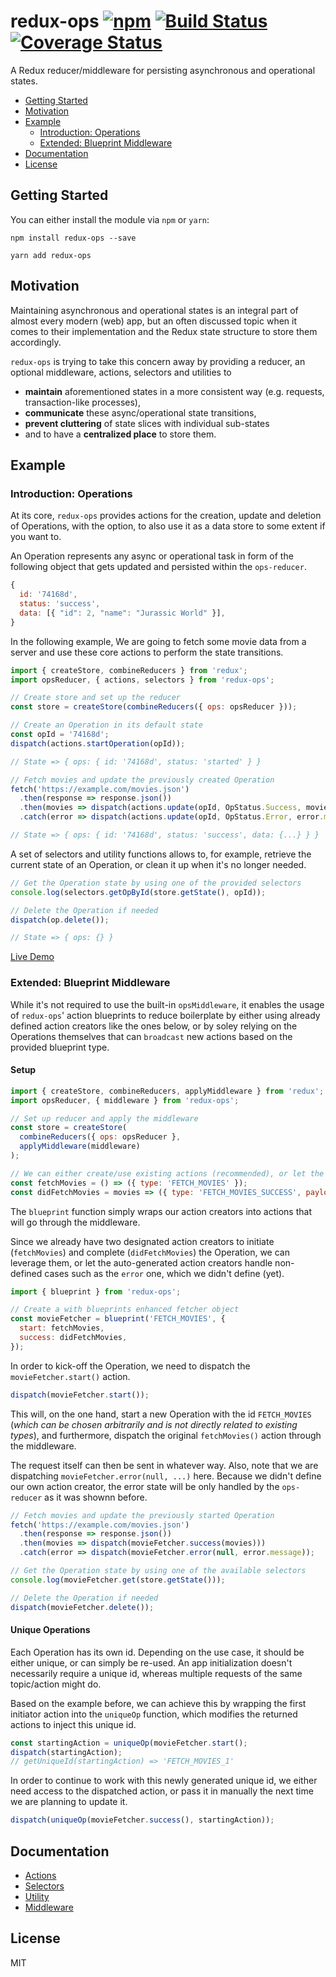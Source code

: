 # redux-ops [![npm][npm]][npm-url] [![Build Status](https://travis-ci.org/ndresx/redux-ops.svg?branch=master)](https://travis-ci.org/ndresx/redux-ops) [![Coverage Status](https://coveralls.io/repos/github/ndresx/redux-ops/badge.svg?branch=master)](https://coveralls.io/github/ndresx/redux-ops?branch=master)

A Redux reducer/middleware for persisting asynchronous and operational states.

- [Getting Started](#getting-started)
- [Motivation](#motivation)
- [Example](#example)
  - [Introduction: Operations](#introduction-operations)
  - [Extended: Blueprint Middleware](#extended-blueprint-middleware)
- [Documentation](#documentation)
- [License](#license)

## Getting Started

You can either install the module via `npm` or `yarn`:

```
npm install redux-ops --save
```

```
yarn add redux-ops
```

## Motivation

Maintaining asynchronous and operational states is an integral part of almost every modern (web) app, but an often discussed topic when it comes to their implementation and the Redux state structure to store them accordingly.

`redux-ops` is trying to take this concern away by providing a reducer, an optional middleware, actions, selectors and utilities to

- **maintain** aforementioned states in a more consistent way (e.g. requests, transaction-like processes),
- **communicate** these async/operational state transitions,
- **prevent cluttering** of state slices with individual sub-states
- and to have a **centralized place** to store them.

## Example

### Introduction: Operations

At its core, `redux-ops` provides actions for the creation, update and deletion of Operations, with the option, to also use it as a data store to some extent if you want to.

An Operation represents any async or operational task in form of the following object that gets updated and persisted within the `ops-reducer`.

```js
{
  id: '74168d',
  status: 'success',
  data: [{ "id": 2, "name": "Jurassic World" }],
}
```

In the following example, We are going to fetch some movie data from a server and use these core actions to perform the state transitions.

```js
import { createStore, combineReducers } from 'redux';
import opsReducer, { actions, selectors } from 'redux-ops';

// Create store and set up the reducer
const store = createStore(combineReducers({ ops: opsReducer }));
```

```js
// Create an Operation in its default state
const opId = '74168d';
dispatch(actions.startOperation(opId));

// State => { ops: { id: '74168d', status: 'started' } }
```

```js
// Fetch movies and update the previously created Operation
fetch('https://example.com/movies.json')
  .then(response => response.json())
  .then(movies => dispatch(actions.update(opId, OpStatus.Success, movies)))
  .catch(error => dispatch(actions.update(opId, OpStatus.Error, error.message)));

// State => { ops: { id: '74168d', status: 'success', data: {...} } }
```

A set of selectors and utility functions allows to, for example, retrieve the current state of an Operation, or clean it up when it's no longer needed.

```js
// Get the Operation state by using one of the provided selectors
console.log(selectors.getOpById(store.getState(), opId));

// Delete the Operation if needed
dispatch(op.delete());

// State => { ops: {} }
```

[Live Demo](https://codesandbox.io/s/sharp-buck-120j0)

### Extended: Blueprint Middleware

While it's not required to use the built-in `opsMiddleware`, it enables the usage of `redux-ops`' action blueprints to reduce boilerplate by either using already defined action creators like the ones below, or by soley relying on the Operations themselves that can `broadcast` new actions based on the provided blueprint type.

#### Setup

```js
import { createStore, combineReducers, applyMiddleware } from 'redux';
import opsReducer, { middleware } from 'redux-ops';

// Set up reducer and apply the middleware
const store = createStore(
  combineReducers({ ops: opsReducer },
  applyMiddleware(middleware)
);
```

```js
// We can either create/use existing actions (recommended), or let the blueprints handle it for us.
const fetchMovies = () => ({ type: 'FETCH_MOVIES' });
const didFetchMovies = movies => ({ type: 'FETCH_MOVIES_SUCCESS', payload: { movies } });
```

The `blueprint` function simply wraps our action creators into actions that will go through the middleware.

Since we already have two designated action creators to initiate (`fetchMovies`) and complete (`didFetchMovies`) the Operation, we can leverage them, or let the auto-generated action creators handle non-defined cases such as the `error` one, which we didn't define (yet).

```js
import { blueprint } from 'redux-ops';

// Create a with blueprints enhanced fetcher object
const movieFetcher = blueprint('FETCH_MOVIES', {
  start: fetchMovies,
  success: didFetchMovies,
});
```

In order to kick-off the Operation, we need to dispatch the `movieFetcher.start()` action.

```js
dispatch(movieFetcher.start());
```

This will, on the one hand, start a new Operation with the id `FETCH_MOVIES` (_which can be chosen arbitrarily and is not directly related to existing types_), and furthermore, dispatch the original `fetchMovies()` action through the middleware.

The request itself can then be sent in whatever way. Also, note that we are dispatching `movieFetcher.error(null, ...)` here. Because we didn't define our own action creator, the error state will be only handled by the `ops-reducer` as it was shownn before.

```js
// Fetch movies and update the previously started Operation
fetch('https://example.com/movies.json')
  .then(response => response.json())
  .then(movies => dispatch(movieFetcher.success(movies)))
  .catch(error => dispatch(movieFetcher.error(null, error.message));
```

```js
// Get the Operation state by using one of the available selectors
console.log(movieFetcher.get(store.getState()));

// Delete the Operation if needed
dispatch(movieFetcher.delete());
```

#### Unique Operations

Each Operation has its own id. Depending on the use case, it should be either unique, or can simply be re-used. An app initialization doesn't necessarily require a unique id, whereas multiple requests of the same topic/action might do.

Based on the example before, we can achieve this by wrapping the first initiator action into the `uniqueOp` function, which modifies the returned actions to inject this unique id.

```js
const startingAction = uniqueOp(movieFetcher.start();
dispatch(startingAction);
// getUniqueId(startingAction) => 'FETCH_MOVIES_1'
```

In order to continue to work with this newly generated unique id, we either need access to the dispatched action, or pass it in manually the next time we are planning to update it.

```js
dispatch(uniqueOp(movieFetcher.success(), startingAction));
```

## Documentation

- [Actions](docs/Actions.md)
- [Selectors](docs/Selectors.md)
- [Utility](docs/Utility.md)
- [Middleware](docs/Middleware.md)

## License

MIT

[npm]: https://img.shields.io/npm/v/redux-ops.svg
[npm-url]: https://npmjs.com/package/redux-ops
